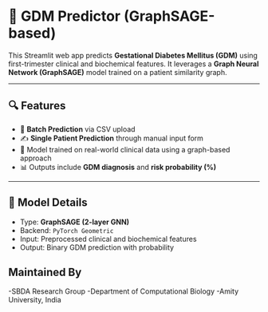# 🤰 GDM Predictor (GraphSAGE-based)

This Streamlit web app predicts **Gestational Diabetes Mellitus (GDM)** using first-trimester clinical and biochemical features. It leverages a **Graph Neural Network (GraphSAGE)** model trained on a patient similarity graph.

---

## 🔍 Features

- 📄 **Batch Prediction** via CSV upload  
- ✍️ **Single Patient Prediction** through manual input form  
- 🔬 Model trained on real-world clinical data using a graph-based approach  
- 📊 Outputs include **GDM diagnosis** and **risk probability (%)**

---

## 🧠 Model Details

- Type: **GraphSAGE (2-layer GNN)**
- Backend: `PyTorch Geometric`
- Input: Preprocessed clinical and biochemical features
- Output: Binary GDM prediction with probability

## Maintained By
-SBDA Research Group
-Department of Computational Biology
-Amity University, India
